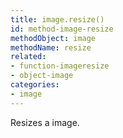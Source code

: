 ```yaml
---
title: image.resize()
id: method-image-resize
methodObject: image
methodName: resize
related:
- function-imageresize
- object-image
categories:
- image
---
```


Resizes a image.